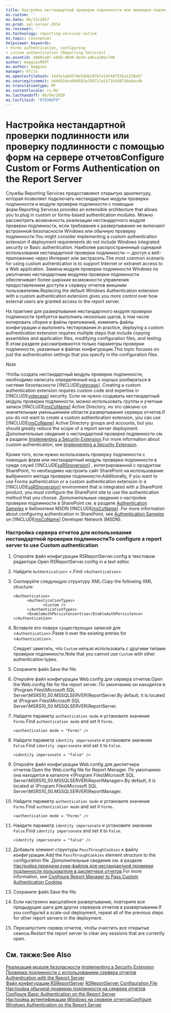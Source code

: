 ```yaml
---
title: Настройка нестандартной проверки подлинности или проверки подлинности с помощью форм на сервере отчетов | Документы Майкрософт
ms.custom: ''
ms.date: 06/13/2017
ms.prod: sql-server-2014
ms.reviewer: ''
ms.technology: reporting-services-native
ms.topic: conceptual
helpviewer_keywords:
- Forms authentication, configuring
- custom authentication [Reporting Services]
ms.assetid: e8601a8f-e66d-4649-8e4d-a46ca20ec7d0
author: maggiesMSFT
ms.author: maggies
manager: kfile
ms.openlocfilehash: 1447e1e695f0e59dbc07b7e19f4df335a1220a97
ms.sourcegitcommit: ad4d92dce894592a259721a1571b1d8736abacdb
ms.translationtype: MT
ms.contentlocale: ru-RU
ms.lasthandoff: 08/04/2020
ms.locfileid: "87656979"
---
```

# <a name="configure-custom-or-forms-authentication-on-the-report-server"></a><span data-ttu-id="2200b-102">Настройка нестандартной проверки подлинности или проверку подлинности с помощью форм на сервере отчетов</span><span class="sxs-lookup"><span data-stu-id="2200b-102">Configure Custom or Forms Authentication on the Report Server</span></span>
  <span data-ttu-id="2200b-103">Службы Reporting Services предоставляют открытую архитектуру, которая позволяет подключать нестандартные модули проверки подлинности и модули проверки подлинности с помощью форм.</span><span class="sxs-lookup"><span data-stu-id="2200b-103">Reporting Services provides an extensible architecture that allows you to plug in custom or forms-based authentication modules.</span></span> <span data-ttu-id="2200b-104">Можно рассмотреть возможность реализации нестандартного модуля проверки подлинности, если требования к развертыванию не включают встроенной безопасности Windows или обычную проверку подлинности.</span><span class="sxs-lookup"><span data-stu-id="2200b-104">You might consider implementing a custom authentication extension if deployment requirements do not include Windows integrated security or Basic authentication.</span></span> <span data-ttu-id="2200b-105">Наиболее распространенный сценарий использования нестандартной проверки подлинности — доступ к веб-приложению через Интернет или экстрасеть.</span><span class="sxs-lookup"><span data-stu-id="2200b-105">The most common scenario for using custom authentication is to support Internet or extranet access to a Web application.</span></span> <span data-ttu-id="2200b-106">Замена модуля проверки подлинности Windows по умолчанию нестандартным модулем проверки подлинности обеспечивает более широкие возможности управления предоставлением доступа к серверу отчетов внешним пользователям.</span><span class="sxs-lookup"><span data-stu-id="2200b-106">Replacing the default Windows Authentication extension with a custom authentication extension gives you more control over how external users are granted access to the report server.</span></span>  
  
 <span data-ttu-id="2200b-107">На практике для развертывания нестандартного модуля проверки подлинности требуется выполнить несколько шагов, в том числе копировать сборки и файлы приложений, изменять файлы конфигурации и выполнять тестирование.</span><span class="sxs-lookup"><span data-stu-id="2200b-107">In practice, deploying a custom authentication extension requires multiple steps that include copying assemblies and application files, modifying configuration files, and testing.</span></span> <span data-ttu-id="2200b-108">В этом разделе рассматриваются только параметры проверки подлинности, указанные в файлах конфигурации.</span><span class="sxs-lookup"><span data-stu-id="2200b-108">This topic focuses on just the authentication settings that you specify in the configuration files.</span></span>  
  
> [!NOTE]  
>  <span data-ttu-id="2200b-109">Чтобы создать нестандартный модуль проверки подлинности, необходимо написать определенный код и хорошо разбираться в системе безопасности [!INCLUDE[vstecasp](../../includes/vstecasp-md.md)] .</span><span class="sxs-lookup"><span data-stu-id="2200b-109">Creating a custom authentication extension requires custom code and expertise in [!INCLUDE[vstecasp](../../includes/vstecasp-md.md)] security.</span></span> <span data-ttu-id="2200b-110">Если не нужно создавать нестандартный модуль проверки подлинности, можно использовать группы и учетные записи [!INCLUDE[msCoName](../../includes/msconame-md.md)] Active Directory, но это связано со значительным уменьшением области развертывания сервера отчетов.</span><span class="sxs-lookup"><span data-stu-id="2200b-110">If you do not want to create a custom authentication extension, you can use [!INCLUDE[msCoName](../../includes/msconame-md.md)] Active Directory groups and accounts, but you should greatly reduce the scope of a report server deployment.</span></span> <span data-ttu-id="2200b-111">Дополнительные сведения о нестандартной проверке подлинности см. в разделе [Implementing a Security Extension](../extensions/security-extension/implementing-a-security-extension.md).</span><span class="sxs-lookup"><span data-stu-id="2200b-111">For more information about custom authentication, see [Implementing a Security Extension](../extensions/security-extension/implementing-a-security-extension.md).</span></span>  
  
 <span data-ttu-id="2200b-112">Кроме того, если нужно использовать проверку подлинности с помощью форм или нестандартный модуль проверки подлинности в среде служб [!INCLUDE[ssRSnoversion](../../includes/ssrsnoversion-md.md)] , интегрированной с продуктом SharePoint, то необходимо настроить сайт SharePoint на использование выбранного метода проверки подлинности.</span><span class="sxs-lookup"><span data-stu-id="2200b-112">Additionally, if you want to use Forms authentication or a custom authentication extension in a [!INCLUDE[ssRSnoversion](../../includes/ssrsnoversion-md.md)] environment that is integrated with a SharePoint product, you must configure the SharePoint site to use the authentication method that you choose.</span></span> <span data-ttu-id="2200b-113">Дополнительные сведения о настройке проверки подлинности в SharePoint см. в разделе [Authentication Samples](https://go.microsoft.com/fwlink/?LinkId=115575) в библиотеке MSDN [!INCLUDE[msCoName](../../includes/msconame-md.md)] .</span><span class="sxs-lookup"><span data-stu-id="2200b-113">For more information about configuring authentication in SharePoint, see [Authentication Samples](https://go.microsoft.com/fwlink/?LinkId=115575) on [!INCLUDE[msCoName](../../includes/msconame-md.md)] Developer Network (MSDN).</span></span>  
  
### <a name="to-configure-a-report-server-to-use-custom-authentication"></a><span data-ttu-id="2200b-114">Настройка сервера отчетов для использования нестандартной проверки подлинности</span><span class="sxs-lookup"><span data-stu-id="2200b-114">To configure a report server to use Custom authentication</span></span>  
  
1.  <span data-ttu-id="2200b-115">Откройте файл конфигурации RSReportServer.config в текстовом редакторе.</span><span class="sxs-lookup"><span data-stu-id="2200b-115">Open RSReportServer.config in a text editor.</span></span>  
  
2.  <span data-ttu-id="2200b-116">Найдите `Authentication`> <.</span><span class="sxs-lookup"><span data-stu-id="2200b-116">Find <`Authentication`>.</span></span>  
  
3.  <span data-ttu-id="2200b-117">Скопируйте следующую структуру XML:</span><span class="sxs-lookup"><span data-stu-id="2200b-117">Copy the following XML structure:</span></span>  
  
    ```  
    <Authentication>  
          <AuthenticationTypes>  
                 <Custom />  
          </AuthenticationTypes>  
          <EnableAuthPersistence>true</EnableAuthPersistence>  
    </Authentication>  
    ```  
  
4.  <span data-ttu-id="2200b-118">Вставьте его поверх существующих записей для <`Authentication`>.</span><span class="sxs-lookup"><span data-stu-id="2200b-118">Paste it over the existing entries for <`Authentication`>.</span></span>  
  
     <span data-ttu-id="2200b-119">Следует заметить, что `Custom` нельзя использовать с другими типами проверки подлинности.</span><span class="sxs-lookup"><span data-stu-id="2200b-119">Note that you cannot use `Custom` with other authentication types.</span></span>  
  
5.  <span data-ttu-id="2200b-120">Сохраните файл.</span><span class="sxs-lookup"><span data-stu-id="2200b-120">Save the file.</span></span>  
  
6.  <span data-ttu-id="2200b-121">Откройте файл конфигурации Web.config для сервера отчетов.</span><span class="sxs-lookup"><span data-stu-id="2200b-121">Open the Web.config file for the report server.</span></span> <span data-ttu-id="2200b-122">По умолчанию он находится в \Program Files\Microsoft SQL Server\MSRS10_50.MSSQLSERVER\ReportServer.</span><span class="sxs-lookup"><span data-stu-id="2200b-122">By default, it is located at \Program Files\Microsoft SQL Server\MSRS10_50.MSSQLSERVER\ReportServer.</span></span>  
  
7.  <span data-ttu-id="2200b-123">Найдите параметр `authentication mode` и установите значение `Forms`.</span><span class="sxs-lookup"><span data-stu-id="2200b-123">Find `authentication mode` and set it `Forms`.</span></span>  
  
    ```  
    <authentication mode = "Forms" />  
    ```  
  
8.  <span data-ttu-id="2200b-124">Найдите параметр `identity impersonate` и установите значение `False`.</span><span class="sxs-lookup"><span data-stu-id="2200b-124">Find `identity impersonate` and set it to `False`.</span></span>  
  
    ```  
    <identity impersonate = "false" />  
    ```  
  
9. <span data-ttu-id="2200b-125">Откройте файл конфигурации Web.config для диспетчера отчетов.</span><span class="sxs-lookup"><span data-stu-id="2200b-125">Open the Web.config file for Report Manager.</span></span> <span data-ttu-id="2200b-126">По умолчанию она находится в каталоге «\Program Files\Microsoft SQL Server\MSRS10_50.MSSQLSERVER\ReportManager».</span><span class="sxs-lookup"><span data-stu-id="2200b-126">By default, it is located at \Program Files\Microsoft SQL Server\MSRS10_50.MSSQLSERVER\ReportManager.</span></span>  
  
10. <span data-ttu-id="2200b-127">Найдите параметр `authentication mode` и установите значение `Forms`.</span><span class="sxs-lookup"><span data-stu-id="2200b-127">Find `authentication mode` and set it `Forms`.</span></span>  
  
    ```  
    <authentication mode = "Forms" />  
    ```  
  
11. <span data-ttu-id="2200b-128">Найдите параметр `identity impersonate` и установите значение `False`.</span><span class="sxs-lookup"><span data-stu-id="2200b-128">Find `identity impersonate` and set it to `False`.</span></span>  
  
    ```  
    <identity impersonate = "false" />  
    ```  
  
12. <span data-ttu-id="2200b-129">Добавьте элемент структуры `PassThroughCookies` к файлу конфигурации.</span><span class="sxs-lookup"><span data-stu-id="2200b-129">Add the `PassThroughCookies` element structure to the configuration file.</span></span> <span data-ttu-id="2200b-130">Дополнительные сведения см. в разделе [Настройка передачи куки-файлов для нестандартной проверки подлинности пользователя в диспетчере отчетов](configure-the-web-portal-to-pass-custom-authentication-cookies.md).</span><span class="sxs-lookup"><span data-stu-id="2200b-130">For more information, see [Configure Report Manager to Pass Custom Authentication Cookies](configure-the-web-portal-to-pass-custom-authentication-cookies.md).</span></span>  
  
13. <span data-ttu-id="2200b-131">Сохраните файл.</span><span class="sxs-lookup"><span data-stu-id="2200b-131">Save the file.</span></span>  
  
14. <span data-ttu-id="2200b-132">Если настроено масштабное развертывание, повторите все предыдущие шаги для других серверов отчетов в развертывании.</span><span class="sxs-lookup"><span data-stu-id="2200b-132">If you configured a scale-out deployment, repeat all of the previous steps for other report servers in the deployment.</span></span>  
  
15. <span data-ttu-id="2200b-133">Перезапустите сервер отчетов, чтобы очистить все открытые сеансы.</span><span class="sxs-lookup"><span data-stu-id="2200b-133">Restart the report server to clear any sessions that are currently open.</span></span>  
  
## <a name="see-also"></a><span data-ttu-id="2200b-134">См. также:</span><span class="sxs-lookup"><span data-stu-id="2200b-134">See Also</span></span>  
 <span data-ttu-id="2200b-135">[Реализация модуля безопасности](../extensions/security-extension/implementing-a-security-extension.md) </span><span class="sxs-lookup"><span data-stu-id="2200b-135">[Implementing a Security Extension](../extensions/security-extension/implementing-a-security-extension.md) </span></span>  
 <span data-ttu-id="2200b-136">[Проверка подлинности с использованием сервера отчетов](authentication-with-the-report-server.md) </span><span class="sxs-lookup"><span data-stu-id="2200b-136">[Authentication with the Report Server](authentication-with-the-report-server.md) </span></span>  
 <span data-ttu-id="2200b-137">[Файл конфигурации RSReportServer](../report-server/rsreportserver-config-configuration-file.md) </span><span class="sxs-lookup"><span data-stu-id="2200b-137">[RSReportServer Configuration File](../report-server/rsreportserver-config-configuration-file.md) </span></span>  
 <span data-ttu-id="2200b-138">[Настройка обычной проверки подлинности на сервере отчетов](configure-basic-authentication-on-the-report-server.md) </span><span class="sxs-lookup"><span data-stu-id="2200b-138">[Configure Basic Authentication on the Report Server](configure-basic-authentication-on-the-report-server.md) </span></span>  
 [<span data-ttu-id="2200b-139">Настройка аутентификации Windows на сервере отчетов</span><span class="sxs-lookup"><span data-stu-id="2200b-139">Configure Windows Authentication on the Report Server</span></span>](configure-windows-authentication-on-the-report-server.md)  
  
  
